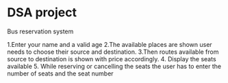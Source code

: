# DSA project

Bus reservation system 

1.Enter your name and a valid age 
2.The available places are shown 
  user needs to choose their source and destination.
3.Then routes available from source to destination is shown with price accordingly.
4. Display the seats available 
5. While reserving or cancelling the seats the user has to enter the number of seats and the seat number
